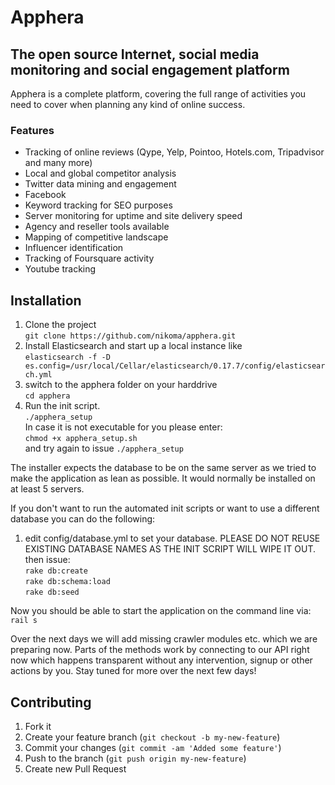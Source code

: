 # Apphera
## The open source Internet, social media monitoring and social engagement platform

Apphera is a complete platform, covering the full range of activities you need to cover when planning any kind of online success.

### Features

* Tracking of online reviews (Qype, Yelp, Pointoo, Hotels.com, Tripadvisor and many more)
* Local and global competitor analysis
* Twitter data mining and engagement
* Facebook
* Keyword tracking for SEO purposes
* Server monitoring for uptime and site delivery speed
* Agency and reseller tools available
* Mapping of competitive landscape
* Influencer identification 
* Tracking of Foursquare activity
* Youtube tracking

## Installation

1. Clone the project    
`git clone https://github.com/nikoma/apphera.git`  
2. Install Elasticsearch and start up a local instance like    
`elasticsearch -f -D es.config=/usr/local/Cellar/elasticsearch/0.17.7/config/elasticsearch.yml`  
3. switch to the apphera folder on your harddrive  
`cd apphera`  
4. Run the init script.  
`./apphera_setup`  
In case it is not executable for you please enter:  
`chmod +x apphera_setup.sh`  
and try again to issue `./apphera_setup`

The installer expects the database to be on the same server as we tried to make the application as lean as possible. It would normally be installed on at least 5 servers.  

If you don't want to run the automated init scripts or want to use a different database you can do the following:  

1. edit config/database.yml to set your database. PLEASE DO NOT REUSE EXISTING DATABASE NAMES AS THE INIT SCRIPT WILL WIPE IT OUT. 
then issue:  
`rake db:create`  
`rake db:schema:load`  
`rake db:seed`  

Now you should be able to start the application on the command line via:  
`rail s`

Over the next days we will add missing crawler modules etc. which we are preparing now.  Parts of the methods work by connecting to our API right now which happens transparent without any intervention, signup or other actions by you. Stay tuned for more over the next few days!


  



## Contributing

1. Fork it
2. Create your feature branch (`git checkout -b my-new-feature`)
3. Commit your changes (`git commit -am 'Added some feature'`)
4. Push to the branch (`git push origin my-new-feature`)
5. Create new Pull Request
